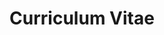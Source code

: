 ---
layout: cv
permalink: /cv/
title: Curriculum Vitae
nav: true
nav_order: 4
cv_pdf: CV-2025-10-30.pdf
---